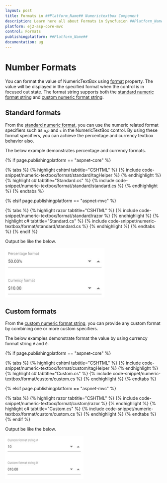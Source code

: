 ```yaml
---
layout: post
title: Formats in ##Platform_Name## Numerictextbox Component
description: Learn here all about Formats in Syncfusion ##Platform_Name## Numerictextbox component of Syncfusion Essential JS 2 and more.
platform: ej2-asp-core-mvc
control: Formats
publishingplatform: ##Platform_Name##
documentation: ug
---
```



# Number Formats

You can format the value of NumericTextBox using [format](https://help.syncfusion.com/cr/aspnetcore-js2/Syncfusion.EJ2.Inputs.NumericTextBox.html#Syncfusion_EJ2_Inputs_NumericTextBox_Format) property.
The value will be displayed in the specified format when the control is in focused out state. The format string
supports both the [standard numeric format string](../common/internationalization/#supported-format-string)
and [custom numeric format string](../common/internationalization/#custom-number-formatting-and-parsing).

## Standard formats

From the [standard numeric format](../common/internationalization/#supported-format-string), you can use the numeric related
format specifiers such as `n`,`p` and `c` in the NumericTextBox control. By using these format specifiers, you can achieve the percentage
and currency textbox behavior also.

The below example demonstrates percentage and currency formats.

{% if page.publishingplatform == "aspnet-core" %}

{% tabs %}
{% highlight cshtml tabtitle="CSHTML" %}
{% include code-snippet/numeric-textbox/format/standard/tagHelper %}
{% endhighlight %}
{% highlight c# tabtitle="Standard.cs" %}
{% include code-snippet/numeric-textbox/format/standard/standard.cs %}
{% endhighlight %}
{% endtabs %}

{% elsif page.publishingplatform == "aspnet-mvc" %}

{% tabs %}
{% highlight razor tabtitle="CSHTML" %}
{% include code-snippet/numeric-textbox/format/standard/razor %}
{% endhighlight %}
{% highlight c# tabtitle="Standard.cs" %}
{% include code-snippet/numeric-textbox/format/standard/standard.cs %}
{% endhighlight %}
{% endtabs %}
{% endif %}



Output be like the below.

![NumericTextBox Sample](./images/acc-std.png)

## Custom formats

From the [custom numeric format string](../common/internationalization#custom-number-formatting-and-parsing/), you can provide any custom format by
combining one or more custom specifiers.

The below examples demonstrate format the value by using currency format string `#` and `0`.

{% if page.publishingplatform == "aspnet-core" %}

{% tabs %}
{% highlight cshtml tabtitle="CSHTML" %}
{% include code-snippet/numeric-textbox/format/custom/tagHelper %}
{% endhighlight %}
{% highlight c# tabtitle="Custom.cs" %}
{% include code-snippet/numeric-textbox/format/custom/custom.cs %}
{% endhighlight %}
{% endtabs %}

{% elsif page.publishingplatform == "aspnet-mvc" %}

{% tabs %}
{% highlight razor tabtitle="CSHTML" %}
{% include code-snippet/numeric-textbox/format/custom/razor %}
{% endhighlight %}
{% highlight c# tabtitle="Custom.cs" %}
{% include code-snippet/numeric-textbox/format/custom/custom.cs %}
{% endhighlight %}
{% endtabs %}
{% endif %}



Output be like the below.

![NumericTextBox Sample](./images/access-format.png)